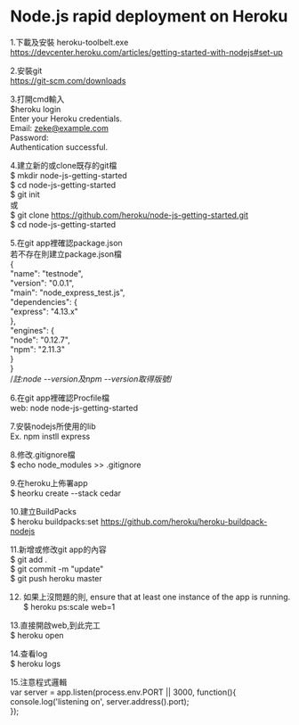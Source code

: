 Node.js rapid deployment on Heroku
=================================  
1.下載及安裝 heroku-toolbelt.exe    
  https://devcenter.heroku.com/articles/getting-started-with-nodejs#set-up  
    
2.安裝git  
  https://git-scm.com/downloads  
    
3.打開cmd輸入  
  $heroku login  
  Enter your Heroku credentials.  
  Email: zeke@example.com  
  Password:  
  Authentication successful.  
    
4.建立新的或clone既存的git檔  
  $ mkdir node-js-getting-started  
  $ cd node-js-getting-started  
  $ git init  
  或  
  $ git clone https://github.com/heroku/node-js-getting-started.git  
  $ cd node-js-getting-started  
    
5.在git app裡確認package.json  
  若不存在則建立package.json檔  
  {  
    "name": "testnode",  
    "version": "0.0.1",  
    "main": "node_express_test.js",  
    "dependencies": {  
        "express": "4.13.x"  
    },  
    "engines": {  
        "node": "0.12.7",  
        "npm": "2.11.3"  
    }  
  }  
  /*註:node --version及npm --version取得版號*/  
    
6.在git app裡確認Procfile檔  
  web: node node-js-getting-started  
    
7.安裝nodejs所使用的lib  
  Ex. npm instll express  
    
8.修改.gitignore檔  
  $ echo node_modules >> .gitignore  
    
9.在heroku上佈署app  
  $ heorku create --stack cedar  
    
10.建立BuildPacks  
  $ heroku buildpacks:set https://github.com/heroku/heroku-buildpack-nodejs  
    
11.新增或修改git app的內容  
  $ git add .  
  $ git commit -m "update"  
  $ git push heroku master  
    
12. 如果上沒問題的則, ensure that at least one instance of the app is running.  
  $ heroku ps:scale web=1  
    
13.直接開啟web,到此完工  
  $ heroku open  
    
14.查看log  
  $ heroku logs  
    
15.注意程式邏輯  
  var server = app.listen(process.env.PORT || 3000, function(){  
    console.log('listening on', server.address().port);  
  });  
  

